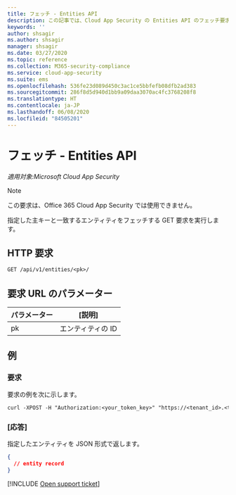 ```yaml
---
title: フェッチ - Entities API
description: この記事では、Cloud App Security の Entities API のフェッチ要求について説明します。
keywords: ''
author: shsagir
ms.author: shsagir
manager: shsagir
ms.date: 03/27/2020
ms.topic: reference
ms.collection: M365-security-compliance
ms.service: cloud-app-security
ms.suite: ems
ms.openlocfilehash: 536fe23d089d450c3ac1ce5bbfefb08dfb2ad383
ms.sourcegitcommit: 286f8d5d940d1bb9a09daa3070ac4fc3768208f8
ms.translationtype: HT
ms.contentlocale: ja-JP
ms.lasthandoff: 06/08/2020
ms.locfileid: "84505201"
---
```

# <a name="fetch---entities-api"></a>フェッチ - Entities API

*適用対象:Microsoft Cloud App Security*

> [!NOTE]
> この要求は、Office 365 Cloud App Security では使用できません。

指定した主キーと一致するエンティティをフェッチする GET 要求を実行します。

## <a name="http-request"></a>HTTP 要求

```rest
GET /api/v1/entities/<pk>/
```

## <a name="request-url-parameters"></a>要求 URL のパラメーター

| パラメーター | [説明] |
| --- | --- |
| pk | エンティティの ID |

## <a name="example"></a>例

### <a name="request"></a>要求

要求の例を次に示します。

```rest
curl -XPOST -H "Authorization:<your_token_key>" "https://<tenant_id>.<tenant_region>.contoso.com/api/v1/entities/<pk>/"
```

### <a name="response"></a>[応答]

指定したエンティティを JSON 形式で返します。

```json
{
  // entity record
}
```

[!INCLUDE [Open support ticket](includes/support.md)]
